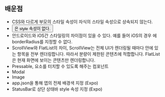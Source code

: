 ## 배운점

- CSS와 다르게 부모의 스타일 속성이 자식의 스타일 속성으로 상속되지 않는다.
- <button />은 style 속성이 없다.
- 안드로이드와 iOS간 스타일링의 차이점이 있을 수 있다. 예를 들어 iOS의 경우 <Text />에 borderRadius를 지정할 수 없다.
- ScrollView와 FlatList의 차이, ScrollView는 전체 UI가 렌더링될 때마다 안에 있는 항목을 전부 렌더링합니다. 따라서 분량이 제한된 콘텐츠에 적합합니다. FlatList은 현재 화면에 보이는 콘텐츠만 렌더링합니다.
- Pressable, 요소를 터치할 수 있도록 해주는 컴포넌트
- Modal
- Image
- app.json을 통해 앱의 전체 배경색 지정 (Expo)
- StatusBar로 상단 상태바 style 속성 지정 (Expo)
